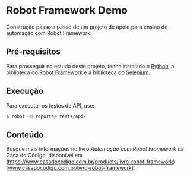 # Robot Framework Demo

Construção passo a passo de um projeto de apoio para ensino de automação com Robot Framework.

## Pré-requisitos

Para prosseguir no estudo deste projeto, tenha instalado o [Python](python.org), a biblioteca do [Robot Framework](robotframework.org) e a biblioteca do [Selenium](selenium.dev).

## Execução

Para executar os testes de API, use:

```sh
$ robot -d reports/ tests/api/
```

## Conteúdo

Busque mais informações no livro *Automação com Robot Framework* da Casa do Código, disponível em (https://www.casadocodigo.com.br/products/livro-robot-framework)[www.casadocodigo.com.br/livro-robot-framework].
